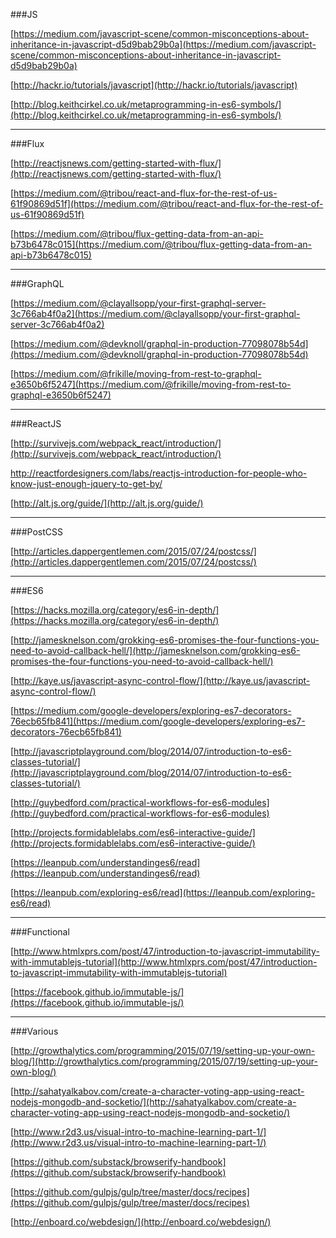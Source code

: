 
###JS

[https://medium.com/javascript-scene/common-misconceptions-about-inheritance-in-javascript-d5d9bab29b0a](https://medium.com/javascript-scene/common-misconceptions-about-inheritance-in-javascript-d5d9bab29b0a)

[http://hackr.io/tutorials/javascript](http://hackr.io/tutorials/javascript)

[http://blog.keithcirkel.co.uk/metaprogramming-in-es6-symbols/](http://blog.keithcirkel.co.uk/metaprogramming-in-es6-symbols/)

---
###Flux

[http://reactjsnews.com/getting-started-with-flux/](http://reactjsnews.com/getting-started-with-flux/)

[https://medium.com/@tribou/react-and-flux-for-the-rest-of-us-61f90869d51f](https://medium.com/@tribou/react-and-flux-for-the-rest-of-us-61f90869d51f)

[https://medium.com/@tribou/flux-getting-data-from-an-api-b73b6478c015](https://medium.com/@tribou/flux-getting-data-from-an-api-b73b6478c015)


---
###GraphQL

[https://medium.com/@clayallsopp/your-first-graphql-server-3c766ab4f0a2](https://medium.com/@clayallsopp/your-first-graphql-server-3c766ab4f0a2)

[https://medium.com/@devknoll/graphql-in-production-77098078b54d](https://medium.com/@devknoll/graphql-in-production-77098078b54d)

[https://medium.com/@frikille/moving-from-rest-to-graphql-e3650b6f5247](https://medium.com/@frikille/moving-from-rest-to-graphql-e3650b6f5247)

---
###ReactJS

[http://survivejs.com/webpack_react/introduction/](http://survivejs.com/webpack_react/introduction/)

[http://reactfordesigners.com/labs/reactjs-introduction-for-people-who-know-just-enough-jquery-to-get-by/
](http://reactfordesigners.com/labs/reactjs-introduction-for-people-who-know-just-enough-jquery-to-get-by/
)

[http://alt.js.org/guide/](http://alt.js.org/guide/)


---
###PostCSS

[http://articles.dappergentlemen.com/2015/07/24/postcss/](http://articles.dappergentlemen.com/2015/07/24/postcss/)



---
###ES6

[https://hacks.mozilla.org/category/es6-in-depth/](https://hacks.mozilla.org/category/es6-in-depth/)

[http://jamesknelson.com/grokking-es6-promises-the-four-functions-you-need-to-avoid-callback-hell/](http://jamesknelson.com/grokking-es6-promises-the-four-functions-you-need-to-avoid-callback-hell/)

[http://kaye.us/javascript-async-control-flow/](http://kaye.us/javascript-async-control-flow/)

[https://medium.com/google-developers/exploring-es7-decorators-76ecb65fb841](https://medium.com/google-developers/exploring-es7-decorators-76ecb65fb841)

[http://javascriptplayground.com/blog/2014/07/introduction-to-es6-classes-tutorial/](http://javascriptplayground.com/blog/2014/07/introduction-to-es6-classes-tutorial/)

[http://guybedford.com/practical-workflows-for-es6-modules](http://guybedford.com/practical-workflows-for-es6-modules)

[http://projects.formidablelabs.com/es6-interactive-guide/](http://projects.formidablelabs.com/es6-interactive-guide/)

[https://leanpub.com/understandinges6/read](https://leanpub.com/understandinges6/read)

[https://leanpub.com/exploring-es6/read](https://leanpub.com/exploring-es6/read)

---
###Functional

[http://www.htmlxprs.com/post/47/introduction-to-javascript-immutability-with-immutablejs-tutorial](http://www.htmlxprs.com/post/47/introduction-to-javascript-immutability-with-immutablejs-tutorial)

[https://facebook.github.io/immutable-js/](https://facebook.github.io/immutable-js/)

---
###Various

[http://growthalytics.com/programming/2015/07/19/setting-up-your-own-blog/](http://growthalytics.com/programming/2015/07/19/setting-up-your-own-blog/)

[http://sahatyalkabov.com/create-a-character-voting-app-using-react-nodejs-mongodb-and-socketio/](http://sahatyalkabov.com/create-a-character-voting-app-using-react-nodejs-mongodb-and-socketio/)

[http://www.r2d3.us/visual-intro-to-machine-learning-part-1/](http://www.r2d3.us/visual-intro-to-machine-learning-part-1/)

[https://github.com/substack/browserify-handbook](https://github.com/substack/browserify-handbook)

[https://github.com/gulpjs/gulp/tree/master/docs/recipes](https://github.com/gulpjs/gulp/tree/master/docs/recipes)

[http://enboard.co/webdesign/](http://enboard.co/webdesign/)

